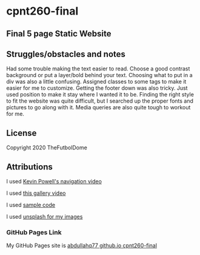 # cpnt260-final 

## Final 5 page Static Website

## Struggles/obstacles and notes
Had some trouble making the text easier to read. Choose a good contrast background or put a layer/bold behind your text. 
Choosing what to put in a div was also a little confusing. Assigned classes to some tags to make it easier
for me to customize. Getting the footer down was also tricky. Just used position to make it stay where I wanted it to be. Finding the 
right style to fit the website was quite difficult, but I searched up the proper fonts and pictures to go along with it. Media queries 
are also quite tough to workout for me.

## License
Copyright 2020 TheFutbolDome 

## Attributions
I used [Kevin Powell's navigation video](https://www.youtube.com/watch?v=8QKOaTYvYUA)

I used [this gallery video](https://www.youtube.com/watch?v=2dfBKlizVWQ)

I used [sample code](https://github.com/sait-wbdv/sample-code/tree/master/frontend)

I used [unsplash for my images](https://unsplash.com/)
 
### GitHub Pages Link
My GitHub Pages site is [abdullahq77 github.io cpnt260-final](https://abdullahq77.github.io/cpnt260-final/)
